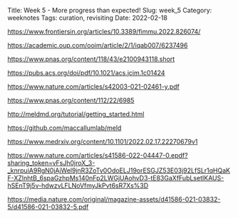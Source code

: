 Title: Week 5 - More progress than expected!
Slug: week_5
Category: weeknotes
Tags: curation, revisiting
Date: 2022-02-18

https://www.frontiersin.org/articles/10.3389/fimmu.2022.826074/

https://academic.oup.com/ooim/article/2/1/iqab007/6237496

https://www.pnas.org/content/118/43/e2100943118.short


https://pubs.acs.org/doi/pdf/10.1021/acs.jcim.1c01424


https://www.nature.com/articles/s42003-021-02461-y.pdf

https://www.pnas.org/content/112/22/6985

http://meldmd.org/tutorial/getting_started.html

https://github.com/maccallumlab/meld





https://www.medrxiv.org/content/10.1101/2022.02.17.22270679v1

https://www.nature.com/articles/s41586-022-04447-0.epdf?sharing_token=vFsJh0jroX_3-_knrpuiA9RgN0jAjWel9jnR3ZoTv0OdoELJ19orESGJZ53E03j92LfSLr1qHQaKF-XZlnhtB_6spaGzhpMs140nFp2LWGjUAohvD3-tE83GaXfFubLsetIKAUS-hSEnT9j5v-hdwzvLFLNoVfmyJkPvt6sR7Xs%3D

https://media.nature.com/original/magazine-assets/d41586-021-03832-5/d41586-021-03832-5.pdf